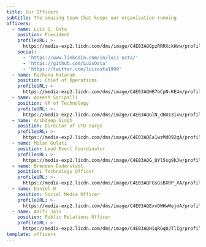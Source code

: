 ```yaml
---
title: Our Officers
subtitle: The amazing team that keeps our organization running
officers:
  - name: Luis D. Osta
    position: President
    profileURL: >-
      https://media-exp2.licdn.com/dms/image/C4E03AQGpzRRRXckHvw/profile-displayphoto-shrink_200_200/0?e=1583971200&v=beta&t=s2E8VA1K4_L0IMVd0T-qnmgsJIywskfWsJRwaIFnDkU
    social:
      - 'https://www.linkedin.com/in/luis-osta/'
      - 'https://github.com/LuisOsta'
      - 'https://twitter.com/luisosta1999'
  - name: Rachana Kataram
    position: Chief of Operations
    profileURL: >-
      https://media-exp2.licdn.com/dms/image/C4E03AQHB7bCpN-KE4w/profile-displayphoto-shrink_200_200/0?e=1583971200&v=beta&t=YxV3LtoeiMaxpPrdk_VVHD_tGTe4v1Ho6cxLrJB3m-k
  - name: Aneesh Saripalli
    position: VP of Technology
    profileURL: >-
      https://media-exp2.licdn.com/dms/image/C4E03AQGlN_dHU13ixw/profile-displayphoto-shrink_200_200/0?e=1583971200&v=beta&t=_z0sOaIXFvkkCv_5R8GpV2Cc8rcqLytlacUDQMqZtFw
  - name: Arshdeep Singh
    position: Director of UTD Surge
    profileURL: >-
      https://media-exp2.licdn.com/dms/image/C4E03AQEa1wzMdO92gA/profile-displayphoto-shrink_200_200/0?e=1583971200&v=beta&t=d3KPb1uRI9RXK-IAn2zFJFT9kRwAyPk9PYk1qTET2iM
  - name: Milan Gulati
    position: Lead Event Coordinator
    profileURL: >-
      https://media-exp2.licdn.com/dms/image/C4E03AQG_QYl5sg9kJw/profile-displayphoto-shrink_200_200/0?e=1583971200&v=beta&t=ZI1hO1lgmsRcQWMMRKNU0m8dQmQtCOBQy3pIUHW9wZQ
  - name: Brenden Duderstadt
    position: Technology Officer
    profileURL: >-
      https://media-exp2.licdn.com/dms/image/C4E03AQFGsGsBXRP_XA/profile-displayphoto-shrink_200_200/0?e=1583971200&v=beta&t=hwOfryvMtU_gLMU6DbAH-izbu1OPictocyWd7kR2e30
  - name: Daniel O
    position: Social Media Officer
    profileURL: >-
      https://media-exp2.licdn.com/dms/image/C4E03AQExvDWHwWejnA/profile-displayphoto-shrink_200_200/0?e=1583971200&v=beta&t=HVR81GbMb96DaIKdYJdoB0AGL87p4pgIgIvcWi9phok
  - name: Aditi Jain
    position: Public Relations Officer
    profileURL: >-
      https://media-exp2.licdn.com/dms/image/C4E03AQHiqRGq0JTlIg/profile-displayphoto-shrink_200_200/0?e=1583971200&v=beta&t=FH-yL5RI3rLFP0mwxcbRCqFmt1tGexhpho-K2uxgbV8
template: officers
---
```


